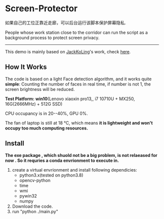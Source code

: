 # Screen-Protector
如果自己的工位正靠近走廊，可以后台运行该脚本保护屏幕隐私.

People whose work station close to the corridor  can run the script as a background process to protect screen privacy.

------

This demo is mainly based on [JackKoLing](https://github.com/JackKoLing)'s work, check [here](https://github.com/JackKoLing/opencv_deeplearning_practice/tree/master/practice1_face_detection).

## How It Works

The code is based on a light Face detection algorithm, and it works quite **simple**: Counting the number of faces in real time, if number is not 1, the screen brightness will be reduced.

**Test Platform:** **win10**(Lenovo xiaoxin pro13,,  i7 10710U + MX250, 16G(2666MHz) + 512G SSD)

CPU occupancy is in 20--40%, GPU 0%.  

The fan of laptop is still at 18 ℃, which means **it is lightweight and won't occupy too much computing resources.**

## Install

**The exe package , which shuold not be a big problem, is not relaeased for now . So it requries a conda envrionment to execute in.**

1. create a virtual envrionment and  install following dependicies: 
   * python3.x(tested on python3.8) 
   * opencv-python
   * time
   * wmi
   * pywin32
   * numpy
2. Download the code.
3. run "python ./main.py" 



